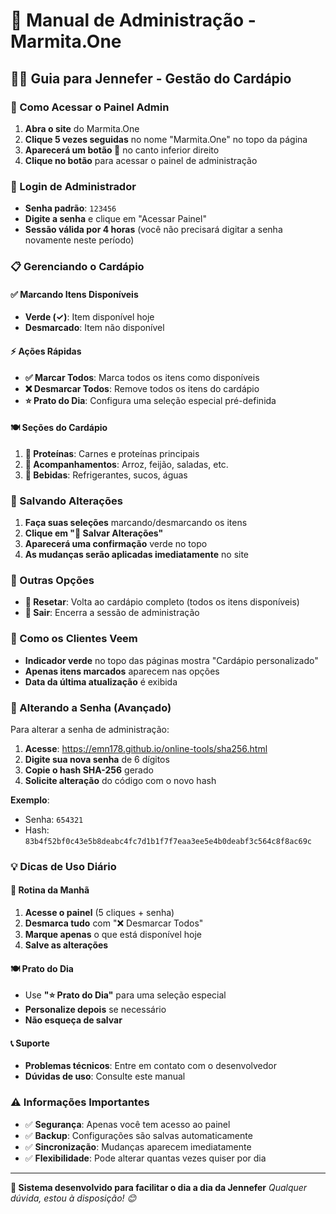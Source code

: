 # 🔧 Manual de Administração - Marmita.One

## 👩‍💼 Guia para Jennefer - Gestão do Cardápio

### 🚀 Como Acessar o Painel Admin

1. **Abra o site** do Marmita.One
2. **Clique 5 vezes seguidas** no nome "Marmita.One" no topo da página
3. **Aparecerá um botão 🔧** no canto inferior direito
4. **Clique no botão** para acessar o painel de administração

### 🔐 Login de Administrador

- **Senha padrão**: `123456`
- **Digite a senha** e clique em "Acessar Painel"
- **Sessão válida por 4 horas** (você não precisará digitar a senha novamente neste período)

### 📋 Gerenciando o Cardápio

#### ✅ Marcando Itens Disponíveis
- **Verde (✓)**: Item disponível hoje
- **Desmarcado**: Item não disponível

#### ⚡ Ações Rápidas
- **✅ Marcar Todos**: Marca todos os itens como disponíveis
- **❌ Desmarcar Todos**: Remove todos os itens do cardápio
- **⭐ Prato do Dia**: Configura uma seleção especial pré-definida

#### 🍽️ Seções do Cardápio
1. **🥩 Proteínas**: Carnes e proteínas principais
2. **🥗 Acompanhamentos**: Arroz, feijão, saladas, etc.
3. **🥤 Bebidas**: Refrigerantes, sucos, águas

### 💾 Salvando Alterações

1. **Faça suas seleções** marcando/desmarcando os itens
2. **Clique em "💾 Salvar Alterações"**
3. **Aparecerá uma confirmação** verde no topo
4. **As mudanças serão aplicadas imediatamente** no site

### 🔄 Outras Opções

- **🔄 Resetar**: Volta ao cardápio completo (todos os itens disponíveis)
- **🚪 Sair**: Encerra a sessão de administração

### 📱 Como os Clientes Veem

- **Indicador verde** no topo das páginas mostra "Cardápio personalizado"
- **Apenas itens marcados** aparecem nas opções
- **Data da última atualização** é exibida

### 🔧 Alterando a Senha (Avançado)

Para alterar a senha de administração:

1. **Acesse**: https://emn178.github.io/online-tools/sha256.html
2. **Digite sua nova senha** de 6 dígitos
3. **Copie o hash SHA-256** gerado
4. **Solicite alteração** do código com o novo hash

**Exemplo**:
- Senha: `654321`
- Hash: `83b4f52bf0c43e5b8deabc4fc7d1b1f7f7eaa3ee5e4b0deabf3c564c8f8ac69c`

### 💡 Dicas de Uso Diário

#### 🌅 Rotina da Manhã
1. **Acesse o painel** (5 cliques + senha)
2. **Desmarca tudo** com "❌ Desmarcar Todos"
3. **Marque apenas** o que está disponível hoje
4. **Salve as alterações**

#### 🍽️ Prato do Dia
- Use **"⭐ Prato do Dia"** para uma seleção especial
- **Personalize depois** se necessário
- **Não esqueça de salvar**

#### 📞 Suporte
- **Problemas técnicos**: Entre em contato com o desenvolvedor
- **Dúvidas de uso**: Consulte este manual

### ⚠️ Informações Importantes

- ✅ **Segurança**: Apenas você tem acesso ao painel
- ✅ **Backup**: Configurações são salvas automaticamente
- ✅ **Sincronização**: Mudanças aparecem imediatamente
- ✅ **Flexibilidade**: Pode alterar quantas vezes quiser por dia

---

**📱 Sistema desenvolvido para facilitar o dia a dia da Jennefer**
*Qualquer dúvida, estou à disposição! 😊*
